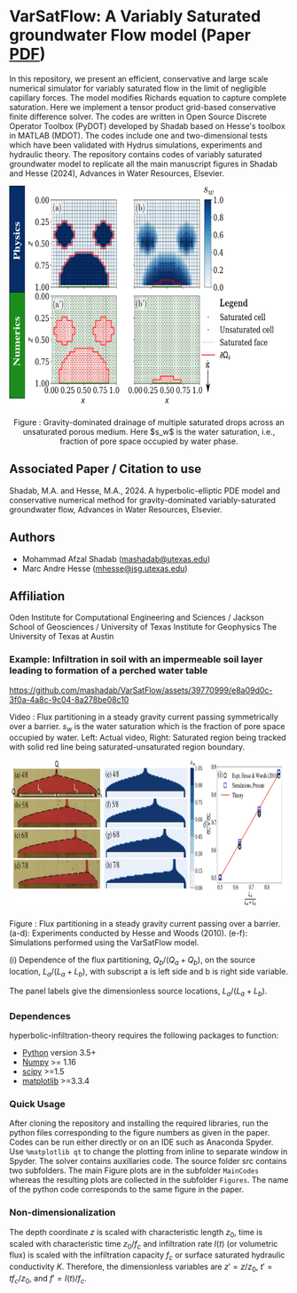 # VarSatFlow: A Variably Saturated groundwater Flow model (Paper [PDF](https://arxiv.org/abs/2210.04724))

In this repository, we present an efficient, conservative and large scale numerical simulator for variably saturated flow in the limit of negligible capillary forces. The model modifies Richards equation to capture complete saturation. Here we implement a tensor product grid-based conservative finite difference solver. The codes are written in Open Source Discrete Operator Toolbox (PyDOT) developed by Shadab based on Hesse's toolbox in MATLAB (MDOT). The codes include one and two-dimensional tests which have been validated with Hydrus simulations, experiments and hydraulic theory. The repository contains codes of variably saturated groundwater model to replicate all the main manuscript figures in Shadab and Hesse (2024), Advances in Water Resources, Elsevier.

<p align="center">
<img src="./Cover/CoverNew.png" height="400"> 
 </p>
 <p align="center">
  Figure : Gravity-dominated drainage of multiple saturated drops across an unsaturated porous medium. 
  Here $s_w$ is the water saturation, i.e., fraction of pore space occupied by water phase.
</p>

## Associated Paper / Citation to use
Shadab, M.A. and Hesse, M.A., 2024. A hyperbolic-elliptic PDE model and conservative numerical method for gravity-dominated variably-saturated groundwater flow, Advances in Water Resources, Elsevier.

## Authors
- Mohammad Afzal Shadab (mashadab@utexas.edu)
- Marc Andre Hesse (mhesse@jsg.utexas.edu)

## Affiliation
Oden Institute for Computational Engineering and Sciences / Jackson School of Geosciences / University of Texas Institute for Geophysics
The University of Texas at Austin

### Example: Infiltration in soil with an impermeable soil layer leading to formation of a perched water table

https://github.com/mashadab/VarSatFlow/assets/39770999/e8a09d0c-3f0a-4a8c-9c04-8a278be08c10

Video : Flux partitioning in a steady gravity current passing symmetrically over a barrier. $`s_w`$ is the water saturation which is the fraction of pore space occupied by water. Left: Actual video, Right: Saturated region being tracked with solid red line being saturated-unsaturated region boundary.

<p align="center">
<img src="./Cover/Cover.png" height="270">
</p>
Figure : Flux partitioning in a steady gravity current passing over a barrier. 
(a-d): Experiments conducted by Hesse and Woods (2010). 
(e-f): Simulations performed using the VarSatFlow model. 

(i) Dependence of the flux partitioning, $`Q_b/(Q_a+Q_b)`$, on the source location, $`L_a/(L_a+L_b)`$, with subscript a is left side and b is right side variable. 


The panel labels give the dimensionless source locations, $`L_a/(L_a+L_b)`$.



### Dependences
hyperbolic-infiltration-theory requires the following packages to function:
- [Python](https://www.python.org/) version 3.5+
- [Numpy](http://www.numpy.org/) >= 1.16
- [scipy](https://www.scipy.org/) >=1.5
- [matplotlib](https://matplotlib.org/) >=3.3.4


### Quick Usage
After cloning the repository and installing the required libraries, run the python files corresponding to the figure numbers as given in the paper. Codes can be run either directly or on an IDE such as Anaconda Spyder. Use `%matplotlib qt` to change the plotting from inline to separate window in Spyder. The solver contains auxillaries code. The source folder src contains two subfolders. The main Figure plots are in the subfolder `MainCodes` whereas the resulting plots are collected in the subfolder `Figures`. The name of the python code corresponds to the same figure in the paper.

### Non-dimensionalization
The depth coordinate $`z`$ is scaled with characteristic length $`z_0`$, time is scaled with characteristic time $`z_0/f_c`$ and infiltration rate $`I(t)`$ (or volumetric flux) is scaled with the infiltration capacity $`f_c`$ or surface saturated hydraulic conductivity $`K`$. Therefore, the dimensionless variables are $`z'=z/z_0`$, $`t'=tf_c/z_0`$, and $`f'=I(t)/f_c`$.

